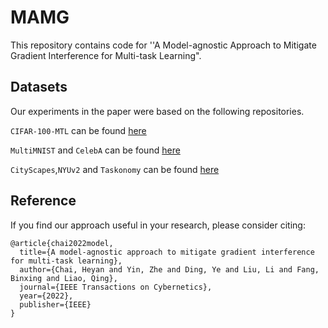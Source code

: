 # MAMG
This repository contains code for ''A Model-agnostic Approach to Mitigate Gradient Interference for Multi-task Learning".



## Datasets

Our experiments in the paper were based on the following repositories.

`CIFAR-100-MTL` can be found [here](https://github.com/cle-ros/RoutingNetworks)

`MultiMNIST` and `CelebA` can be found [here](https://github.com/intel-isl/MultiObjectiveOptimization)

`CityScapes`,`NYUv2` and `Taskonomy` can be found [here](https://github.com/sunxm2357/AdaShare)




## Reference

If you find our approach useful in your research, please consider citing:

```
@article{chai2022model,
  title={A model-agnostic approach to mitigate gradient interference for multi-task learning},
  author={Chai, Heyan and Yin, Zhe and Ding, Ye and Liu, Li and Fang, Binxing and Liao, Qing},
  journal={IEEE Transactions on Cybernetics},
  year={2022},
  publisher={IEEE}
}
```
